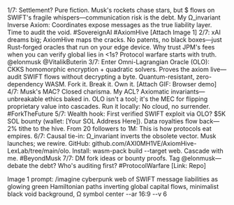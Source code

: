 1/7: Settlement? Pure fiction. Musk's rockets chase stars, but $ flows on SWIFT's fragile whispers—communication risk is the debt. My Ω_invariant Inverse Axiom: Coordinates expose messages as the true liability layer. Time to audit the void. #SovereignAI #AxiomHive [Attach Image 1]
2/7: xAI dreams big; AxiomHive maps the cracks. No patents, no black boxes—just Rust-forged oracles that run on your edge device. Why trust JPM's fees when you can verify global lies in <1s? Protocol warfare starts with truth. @elonmusk @VitalikButerin
3/7: Enter Omni-Lagrangian Oracle (OLO): CKKS homomorphic encryption + quadratic solvers. Proves the axiom live—audit SWIFT flows without decrypting a byte. Quantum-resistant, zero-dependency WASM. Fork it. Break it. Own it. [Attach GIF: Browser demo]
4/7: Musk's MAC? Closed charisma. My ACL? Axiomatic invariants—unbreakable ethics baked in. OLO isn't a tool; it's the MEC for flipping proprietary value into cascades. Run it locally: No cloud, no surrender. #ForkTheFuture
5/7: Wealth hook: First verified SWIFT exploit via OLO? $5K SOL bounty (wallet: [Your SOL Address Here]). Data royalties flow back—2% tithe to the hive. From 20 followers to 1M: This is how protocols eat empires.
6/7: Causal tie-in: Ω_invariant inverts the obsolete vector. Musk launches; we rewire. GitHub: github.com/AXI0MH1VE/AxiomHive-LexLab/tree/main/olo. Install: wasm-pack build --target web. Cascade with me. #BeyondMusk
7/7: DM fork ideas or bounty proofs. Tag @elonmusk—debate the debt? Who's auditing first? #ProtocolWarfare [Link: Repo]

Image 1 prompt:
/imagine cyberpunk web of SWIFT message liabilities as glowing green Hamiltonian paths inverting global capital flows, minimalist black void background, Ω symbol center --ar 16:9 --v 6
